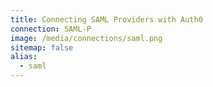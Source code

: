 ```yaml
---
title: Connecting SAML Providers with Auth0
connection: SAML-P
image: /media/connections/saml.png
sitemap: false
alias:
  - saml
---
```

